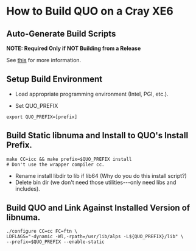 How to Build QUO on a Cray XE6
==============================

## Auto-Generate Build Scripts
**NOTE: Required Only if NOT Building from a Release**

See [this](typical.md) for more information.

## Setup Build Environment

* Load appropriate programming environment (Intel, PGI, etc.).

* Set QUO_PREFIX
```
export QUO_PREFIX=[prefix]
```

## Build Static libnuma and Install to QUO's Install Prefix.

```
make CC=icc && make prefix=$QUO_PREFIX install
# Don't use the wrapper compiler cc.
```

* Rename install libdir to lib if lib64 (Why do you do this install script?)
* Delete bin dir (we don't need those utilities---only need libs and includes).

## Build QUO and Link Against Installed Version of libnuma.

```
./configure CC=cc FC=ftn \
LDFLAGS="-dynamic -Wl,-rpath=/usr/lib/alps -L${QUO_PREFIX}/lib" \
--prefix=$QUO_PREFIX --enable-static
```
